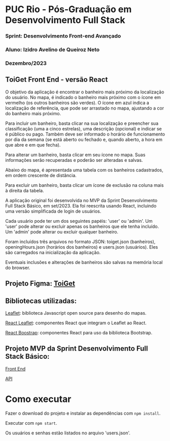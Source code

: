# PUC Rio - Pós-Graduação em Desenvolvimento Full Stack
### Sprint: Desenvolvimento Front-end Avançado
### Aluno: Izidro Avelino de Queiroz Neto
### Dezembro/2023

## ToiGet Front End - versão React

O objetivo da aplicação é encontrar o banheiro mais próximo da localização do usuário. No mapa, é indicado o banheiro mais próximo com o ícone em vermelho (os outros banheiros são verdes). O ícone em azul indica a localização de referência, que pode ser arrastado no mapa, ajustando a cor do banheiro mais próximo.

Para incluir um banheiro, basta clicar na sua localização e preencher sua classificação (uma a cinco estrelas), uma descrição (opcional) e indicar se é público ou pago. Também deve ser informado o horário de funcionamento por dia da semana (se está aberto ou fechado e, quando aberto, a hora em que abre e em que fecha).

Para alterar um banheiro, basta clicar em seu ícone no mapa. Suas informações serão recuperadas e poderão ser alteradas e salvas.

Abaixo do mapa, é apresentada uma tabela com os banheiros cadastrados, em ordem crescente de distância.

Para excluir um banheiro, basta clicar um ícone de exclusão na coluna mais à direita da tabela.

A aplicação original foi desenvolvida no MVP da Sprint Desenvolvimento Full Stack Básico, em set/2023. Ela foi reescrita usando React, incluindo uma versão simplificada de login de usuários. 

Cada usuário pode ter um dos seguintes papéis: 'user' ou 'admin'. Um 'user' pode alterar ou excluir apenas os banheiros que ele tenha incluído. Um 'admin' pode alterar ou excluir qualquer banheiro.

Foram incluídos três arquivos no formato JSON: toiget.json (banheiros),
openingHours.json (horários dos banheiros) e users.json (usuários). Eles são carregados na inicialização da aplicação.

Eventuais inclusões e alterações de banheiros são salvas na memória local do browser.

## Projeto Figma: [ToiGet](https://www.figma.com/file/8VY32HgZg1fMSo5fmFHQAi/ToiGet?type=design&node-id=49%3A10397&mode=design&t=GJjITbqx05BoO7HU-1)

## Bibliotecas utilizadas:

[Leaflet](https://leafletjs.com/): biblioteca Javascript open source para desenho do mapas.

[React Leaflet](https://react-leaflet.js.org/): componentes React que integram o Leaflet ao React.

[React Boostrap](https://react-bootstrap.netlify.app/): componentes React para uso da biblioteca Bootstrap.

## Projeto MVP da Sprint Desenvolvimento Full Stack Básico:

[Front End](https://github.com/izidroqueiroz/pucrio_mvp1_front)

[API](https://github.com/izidroqueiroz/pucrio_mvp1_api)

# Como executar

Fazer o download do projeto e instalar as dependências com `npm install`.

Executar com `npm start`.

Os usuários e senhas estão listados no arquivo 'users.json'.
